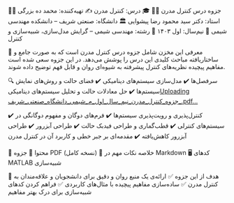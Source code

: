 جزوه درس کنترل مدرن 🎯📘
🎓 درس: کنترل مدرن
✍ تهیه‌کننده: محمد ده بزرگی
👨‍🏫 استاد: دکتر سید محمود رضا پیشوایی
🏛 دانشگاه: صنعتی شریف – دانشکده مهندسی شیمی
📆 نیم‌سال: اول ۱۴۰۳
📌 رشته: مهندسی شیمی – گرایش مدل‌سازی، شبیه‌سازی و کنترل

📖 معرفی
این مخزن شامل جزوه درس کنترل مدرن است که به صورت جامع و ساختاریافته مباحث کلیدی این درس را پوشش می‌دهد. در این جزوه سعی شده است مفاهیم پیچیده نظریه‌های کنترل پیشرفته به شیوه‌ای روان و قابل فهم توضیح داده شوند.

🔍 سرفصل‌ها
✔️ مدل‌سازی سیستم‌های دینامیکی
✔️ فضای حالت و روش‌های نمایش سیستم‌ها
✔️ حل معادلات حالت و تحلیل سیستم‌های دینامیکی[Uploading جزوه_کنترل_مدرن_نیم_سال_اول_م_شیمی_دانشگاه_صنعتی_شریف_.pdf…]()

✔️ کنترل‌پذیری و رویت‌پذیری سیستم‌ها
✔️ فرم‌های دوگان و مفهوم دوگانگی در سیستم‌های کنترلی
✔️ قطب‌گماری و طراحی فیدبک حالت
✔️ طراحی آبزرور 
✔️ طراحی آبزرور کاهش‌یافته
✔️ مقدمه‌ای بر جبر خطی و کاربرد آن در کنترل مدرن

📂 محتوا
📜 جزوه PDF (نسخه کامل)
📝 خلاصه نکات مهم در Markdown
🖥 کدهای MATLAB  شبیه‌سازی

🎯 هدف از این جزوه
✅ ارائه‌ی یک منبع روان و دقیق برای دانشجویان و علاقه‌مندان به کنترل مدرن
✅ ساده‌سازی مفاهیم پیچیده با مثال‌های کاربردی
✅ فراهم کردن کدهای شبیه‌سازی برای درک بهتر مفاهیم
